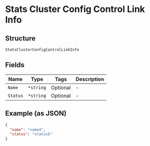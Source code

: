 
# Stats Cluster Config Control Link Info

## Structure

`StatsClusterConfigControlLinkInfo`

## Fields

| Name | Type | Tags | Description |
|  --- | --- | --- | --- |
| `Name` | `*string` | Optional | - |
| `Status` | `*string` | Optional | - |

## Example (as JSON)

```json
{
  "name": "name4",
  "status": "status6"
}
```

